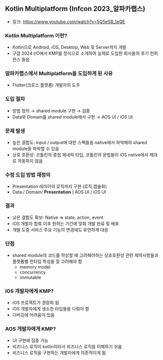## Kotlin Multiplatform (Infcon 2023_알파카랩스)
* 링크: https://www.youtube.com/watch?v=5Q5eSB_1eQE

### Kotlin Multiplatform 이란?
* Kotlin으로 Android, iOS, Desktop, Web 및 Server까지 개발
* 구글 2024 I/O에서 KMP를 정식으로 소개하여 실제로 도입한 회사들의 후기 컨퍼런스 들음

### 알파카랩스에서 Multiplatform을 도입하게 된 사유
* Flutter(크로스 플랫폼) 개발자의 도주

### 도입 절차
* 방법 정의 → shared module 구현 → 검증
* Data와 Domain를 shared module에서 구현 → AOS UI / iOS UI

### 문제 발생
* 높은 결합도: input / output에 대한 스펙들을 native에서 파악해야 shared module을 파악할 수 있음
* 상호 호환성: 코틀린의 중첩 제네릭 타입, 코틀린의 문법들이 iOS native에서 제대로 작동하지 않음

### 수정 도입 방법 재정의
* Presentation 레이어의 로직까지 구현 (로직 캡슐화)
* Data / Domain/ **Presentation** | AOS UI / iOS UI

### 결과
* 낮은 결합도 확보: Native ⇒ state, action, event
* iOS 개발자 합류 이후 원하는 기간에 맞춰 개발 완료 및 배포
* 개발 도중 서비스 주요 기능의 변경에도 유연하게 대응

### 단점
* shared module의 코드를 작성할 때 고려해야하는 상호호환성 관련 제약사항들과 플랫폼별 런타임 특성을 잘 고려해야 함
  * memory model
  * concurrency
  * immutable

### iOS 개발자에게 KMP?
* iOS 프로젝트가 경량화 됨
* iOS 개발자에게 생소한 타입들을 다뤄야 함
* 디버깅에 어려움이 있음

### AOS 개발자에게 KMP?
* UI 구현에 집중 가능
* 비즈니스 로직이 kotlin이라서 비즈니스 로직을 이해하기 쉬움
* 비즈니스 로직을 구현하는 개발자에게 의존적이게 됨
